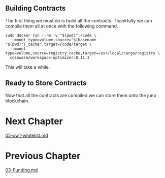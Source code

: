 

## Building Contracts
 The first thing we must do is build all the contracts. Thankfully we can compile them all at once with the following command.

```
sudo docker run --rm -v "$(pwd)":/code \
  --mount type=volume,source="$(basename "$(pwd)")_cache",target=/code/target \
  --mount type=volume,source=registry_cache,target=/usr/local/cargo/registry \
  cosmwasm/workspace-optimizer:0.11.3
```

This will take a while.

## Ready to Store Contracts

Now that all the contracts are compiled we can store them onto the juno blockchain.




# Next Chapter
[05-cw1-whitelist.md](https://github.com/crispycret/cw-plus-walkthrough/edit/main/05-cw1-whitelist.md)


# Previous Chapter
[03-Funding.md](https://github.com/crispycret/cw-plus-walkthrough/edit/main/03-Funding.md)



